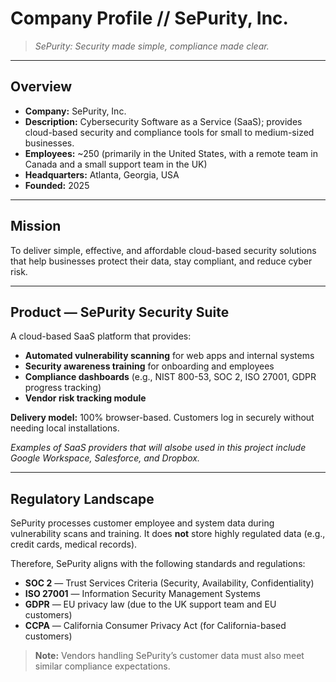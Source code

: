 # Company Profile // SePurity, Inc.
> *SePurity: Security made simple, compliance made clear.*
---
## Overview
- **Company:** SePurity, Inc.  
- **Description:** Cybersecurity Software as a Service (SaaS); provides cloud-based security and compliance tools for small to medium-sized businesses.  
- **Employees:** ~250 (primarily in the United States, with a remote team in Canada and a small support team in the UK)  
- **Headquarters:** Atlanta, Georgia, USA  
- **Founded:** 2025  

---

## Mission
To deliver simple, effective, and affordable cloud-based security solutions that help businesses protect their data, stay compliant, and reduce cyber risk.  

---

## Product — SePurity Security Suite
A cloud-based SaaS platform that provides:  
- **Automated vulnerability scanning** for web apps and internal systems  
- **Security awareness training** for onboarding and employees  
- **Compliance dashboards** (e.g., NIST 800-53, SOC 2, ISO 27001, GDPR progress tracking)  
- **Vendor risk tracking module**  

**Delivery model:** 100% browser-based. Customers log in securely without needing local installations.  

*Examples of SaaS providers that will alsobe used in this project include Google Workspace, Salesforce, and Dropbox.*  

---

## Regulatory Landscape
SePurity processes customer employee and system data during vulnerability scans and training. It does **not** store highly regulated data (e.g., credit cards, medical records).  

Therefore, SePurity aligns with the following standards and regulations:  
- **SOC 2** — Trust Services Criteria (Security, Availability, Confidentiality)  
- **ISO 27001** — Information Security Management Systems  
- **GDPR** — EU privacy law (due to the UK support team and EU customers)  
- **CCPA** — California Consumer Privacy Act (for California-based customers)  

> **Note:** Vendors handling SePurity’s customer data must also meet similar compliance expectations.  

